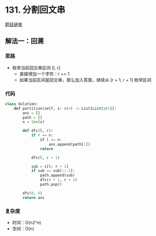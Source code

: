 # 131. 分割回文串

[题目链接](https://leetcode.cn/problems/palindrome-partitioning/description)

## 解法一：回溯

### 思路

- 枚举当前回文串区间 [l, r]
  - 直接增加一个字符：r += 1
  - 如果当前区间是回文串，那么加入答案，继续从 [r + 1, r + 1] 枚举区间

### 代码

```py
class Solution:
    def partition(self, s: str) -> List[List[str]]:
        ans = []
        path = []
        n = len(s)

        def dfs(l, r):
            if r == n:
                if l == n:
                    ans.append(path[:])
                return

            dfs(l, r + 1)

            sub = s[l: r + 1]
            if sub == sub[::-1]:
                path.append(sub)
                dfs(r + 1, r + 1)
                path.pop()

        dfs(0, 0)
        return ans
```

### 复杂度

- 时间：O(n2^n)
- 空间：O(n)

